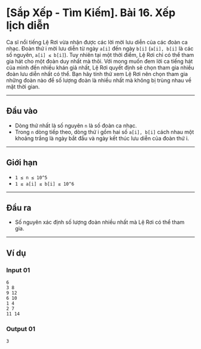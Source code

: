 
# [Sắp Xếp - Tìm Kiếm]. Bài 16. Xếp lịch diễn

Ca sĩ nổi tiếng Lệ Rơi vừa nhận được các lời mời lưu diễn của các đoàn ca nhạc. Đoàn thứ i mời lưu diễn từ ngày `a[i]` đến ngày `b[i]` (`a[i], b[i]` là các số nguyên, `a[i] ≤ b[i]`). Tuy nhiên tại một thời điểm, Lệ Rơi chỉ có thể tham gia hát cho một đoàn duy nhất mà thôi. Với mong muốn đem lời ca tiếng hát của mình đến nhiều khán giả nhất, Lệ Rơi quyết định sẽ chọn tham gia nhiều đoàn lưu diễn nhất có thể. Bạn hãy tính thử xem Lệ Rơi nên chọn tham gia những đoàn nào để số lượng đoàn là nhiều nhất mà không bị trùng nhau về mặt thời gian.

---

## Đầu vào

- Dòng thứ nhất là số nguyên `n` là số đoàn ca nhạc.
- Trong `n` dòng tiếp theo, dòng thứ i gồm hai số `a[i], b[i]` cách nhau một khoảng trắng là ngày bắt đầu và ngày kết thúc lưu diễn của đoàn thứ i.

---

## Giới hạn

- `1 ≤ n ≤ 10^5`
- `1 ≤ a[i] ≤ b[i] ≤ 10^6`

---

## Đầu ra

- Số nguyên xác định số lượng đoàn nhiều nhất mà Lệ Rơi có thể tham gia.

---

## Ví dụ

### Input 01
```
6
3 8
9 12
6 10
1 4
2 7
11 14
```

### Output 01
```
3
```